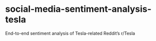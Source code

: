 # social-media-sentiment-analysis-tesla
End-to-end sentiment analysis of Tesla-related Reddit’s r/Tesla
